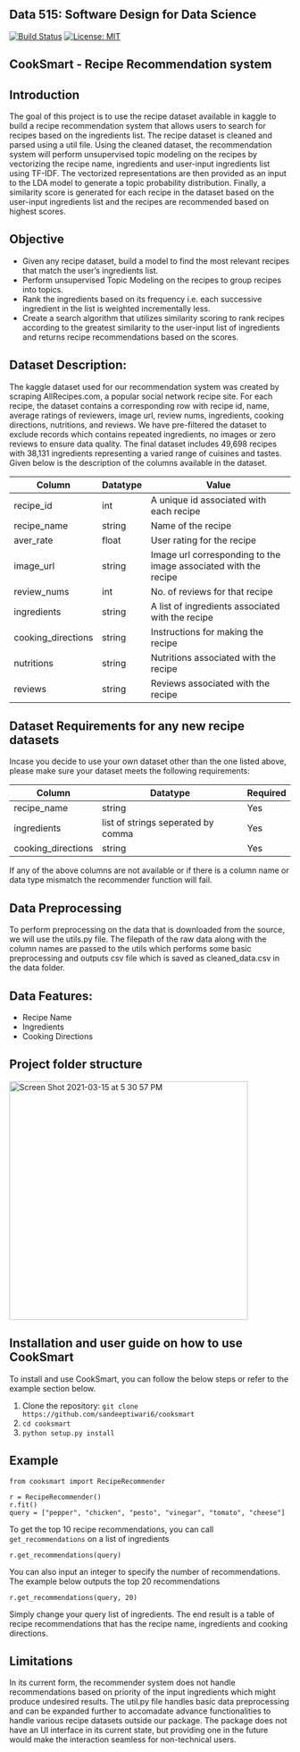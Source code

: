 ## Data 515: Software Design for Data Science
[![Build Status](https://api.travis-ci.com/sandeeptiwari6/cooksmart.svg?branch=main)](https://travis-ci.com/github/sandeeptiwari6/cooksmart)
[![License: MIT](https://img.shields.io/badge/License-MIT-yellow.svg)](https://opensource.org/licenses/MIT)

## CookSmart - Recipe Recommendation system

## Introduction 

The goal of this project is to use the recipe dataset available in kaggle to build a recipe recommendation system that allows users to search for recipes based on the ingredients list. The recipe dataset is cleaned and parsed using a util file. Using the cleaned dataset, the recommendation system will perform unsupervised topic modeling on the recipes by vectorizing the recipe name, ingredients and user-input ingredients list using TF-IDF. The vectorized representations are then provided as an input to the LDA model to generate a topic probability distribution. Finally, a similarity score is generated for each recipe in the dataset based on the user-input ingredients list and the recipes are recommended based on highest scores. 


## Objective

- Given any recipe dataset, build a model to find the most relevant recipes that match the user’s ingredients list.
- Perform unsupervised Topic Modeling on the recipes to group recipes into topics.
- Rank the ingredients based on its frequency i.e. each successive ingredient in the list is weighted incrementally less.
- Create a search algorithm that utilizes similarity scoring to rank recipes according to the greatest similarity to the user-input list of ingredients and returns recipe recommendations based on the scores. 


## Dataset Description:

The kaggle dataset used for our recommendation system was created by scraping AllRecipes.com, a popular social network recipe site. For each recipe, the dataset contains a corresponding row with recipe id, name, average ratings of reviewers, image url, review nums, ingredients, cooking directions, nutritions, and reviews. We have pre-filtered the dataset to exclude records which contains repeated ingredients, no images or zero reviews to ensure data quality. The final dataset includes 49,698 recipes with 38,131 ingredients representing a varied range of cuisines and tastes. Given below is the description of the columns available in the dataset.

| Column | Datatype | Value |
| ------ | -------- | ----- |
| recipe_id | int | A unique id associated with each recipe |
| recipe_name | string | Name of the recipe |
| aver_rate | float | User rating for the recipe |
| image_url | string | Image url corresponding to the image associated with the recipe |
| review_nums | int | No. of reviews for that recipe |
| ingredients | string | A list of ingredients associated with the recipe |
| cooking_directions | string | Instructions for making the recipe |
| nutritions | string | Nutritions associated with the recipe |
| reviews | string | Reviews associated with the recipe |


## Dataset Requirements for any new recipe datasets

Incase you decide to use your own dataset other than the one listed above, please make sure your dataset meets the following requirements:

| Column | Datatype | Required |
| ------ | -------- | -------- |
| recipe_name | string | Yes |
| ingredients | list of strings seperated by comma | Yes |
| cooking_directions | string | Yes |

If any of the above columns are not available or if there is a column name or data type mismatch the recommender function will fail.

## Data Preprocessing

To perform preprocessing on the data that is downloaded from the source, we will use the utils.py file. The filepath of the raw data along with the column names are passed to the utils which performs some basic preprocessing and outputs csv file which is saved as cleaned_data.csv in the data folder.

## Data Features:

- Recipe Name
- Ingredients
- Cooking Directions

## Project folder structure
<img width="427" alt="Screen Shot 2021-03-15 at 5 30 57 PM" src="https://user-images.githubusercontent.com/29209748/111242231-f8886900-85bb-11eb-908b-2b01f4219730.png">


## Installation and user guide on how to use CookSmart

To install and use CookSmart, you can follow the below steps or refer to the example section below.

1. Clone the repository:
	```git clone https://github.com/sandeeptiwari6/cooksmart```
2. 
	```cd cooksmart```
3. 
	```python setup.py install```


## Example
   
   ```
   from cooksmart import RecipeRecommender
   
   r = RecipeRecommender()
   r.fit()
   query = ["pepper", "chicken", "pesto", "vinegar", "tomato", "cheese"]
   ```
   To get the top 10 recipe recommendations, you can call `get_recommendations` on a list of ingredients
   ```
   r.get_recommendations(query)
   ```
   You can also input an integer to specify the number of recommendations. The example below outputs the top 20 recommendations
   ```
   r.get_recommendations(query, 20)
   ```
  Simply change your query list of ingredients. The end result is a table of recipe recommendations that has the recipe name, ingredients and cooking directions.


## Limitations

In its current form, the recommender system does not handle recommendations based on priority of the input ingredients which might produce undesired results. The util.py file handles basic data preprocessing and can be expanded further to accomadate advance functionalities to handle various recipe datasets outside our package. The package does not have an UI interface in its current state, but providing one in the future would make the interaction seamless for non-technical users. 

